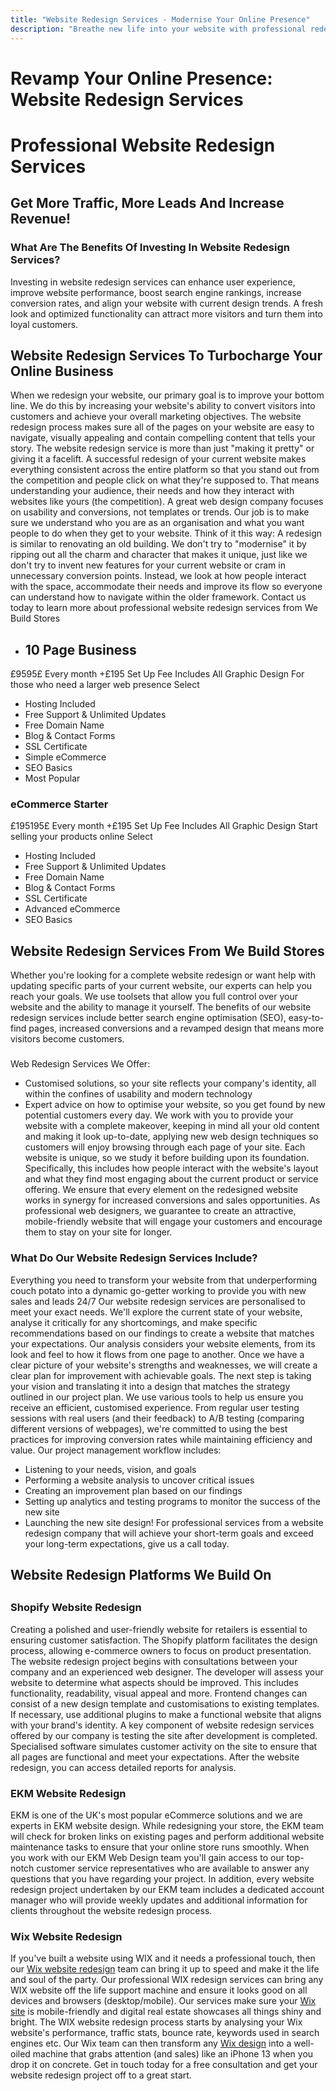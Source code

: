 ```yaml
---
title: "Website Redesign Services - Modernise Your Online Presence"
description: "Breathe new life into your website with professional redesign services. Modern design, improved UX and better conversions. Free consultation available."
---
```


# Revamp Your Online Presence: Website Redesign Services
# Professional Website Redesign Services
## Get More Traffic, More Leads And Increase Revenue!
### What Are The Benefits Of Investing In Website Redesign Services?

Investing in website redesign services can enhance user experience, improve website performance, boost search engine rankings, increase conversion rates, and align your website with current design trends. A fresh look and optimized functionality can attract more visitors and turn them into loyal customers.
## Website Redesign Services To Turbocharge Your Online Business
When we redesign your website, our primary goal is to improve your bottom line.
We do this by increasing your website's ability to convert visitors into customers and achieve your overall marketing objectives.
The website redesign process makes sure all of the pages on your website are easy to navigate, visually appealing and contain compelling content that tells your story.
The website redesign service is more than just "making it pretty" or giving it a facelift. A successful redesign of your current website makes everything consistent across the entire platform so that you stand out from the competition and people click on what they're supposed to.
That means understanding your audience, their needs and how they interact with websites like yours (the competition).
A great web design company focuses on usability and conversions, not templates or trends. Our job is to make sure we understand who you are as an organisation and what you want people to do when they get to your website.
Think of it this way: A redesign is similar to renovating an old building.
We don't try to "modernise" it by ripping out all the charm and character that makes it unique, just like we don't try to invent new features for your current website or cram in unnecessary conversion points.
Instead, we look at how people interact with the space, accommodate their needs and improve its flow so everyone can understand how to navigate within the older framework.
Contact us today to learn more about professional website redesign services from We Build Stores
 * ## 10 Page Business
£9595£
Every month
+£195 Set Up Fee Includes All Graphic Design
For those who need a larger web presence
Select
 * Hosting Included
 * Free Support & Unlimited Updates
 * Free Domain Name
 * Blog & Contact Forms
 * SSL Certificate
 * Simple eCommerce
 * SEO Basics
 * Most Popular
### eCommerce Starter

£195195£
Every month
+£195 Set Up Fee Includes All Graphic Design
Start selling your products online
Select
 * Hosting Included
 * Free Support & Unlimited Updates
 * Free Domain Name
 * Blog & Contact Forms
 * SSL Certificate
 * Advanced eCommerce
 * SEO Basics
## Website Redesign Services From We Build Stores
Whether you're looking for a complete website redesign or want help with updating specific parts of your current website, our experts can help you reach your goals. We use toolsets that allow you full control over your website and the ability to manage it yourself.
The benefits of our website redesign services include better search engine optimisation (SEO), easy-to-find pages, increased conversions and a revamped design that means more visitors become customers.
###
Web Redesign Services We Offer:
 * Customised solutions, so your site reflects your company's identity, all within the confines of usability and modern technology
 * Expert advice on how to optimise your website, so you get found by new potential customers every day.
We work with you to provide your website with a complete makeover, keeping in mind all your old content and making it look up-to-date, applying new web design techniques so customers will enjoy browsing through each page of your site.
Each website is unique, so we study it before building upon its foundation.
Specifically, this includes how people interact with the website's layout and what they find most engaging about the current product or service offering.
We ensure that every element on the redesigned website works in synergy for increased conversions and sales opportunities.
As professional web designers, we guarantee to create an attractive, mobile-friendly website that will engage your customers and encourage them to stay on your site for longer.
### What Do Our Website Redesign Services Include?

Everything you need to transform your website from that underperforming couch potato into a dynamic go-getter working to provide you with new sales and leads 24/7
Our website redesign services are personalised to meet your exact needs. We'll explore the current state of your website, analyse it critically for any shortcomings, and make specific recommendations based on our findings to create a website that matches your expectations.
Our analysis considers your website elements, from its look and feel to how it flows from one page to another.
Once we have a clear picture of your website's strengths and weaknesses, we will create a clear plan for improvement with achievable goals.
The next step is taking your vision and translating it into a design that matches the strategy outlined in our project plan.
We use various tools to help us ensure you receive an efficient, customised experience. From regular user testing sessions with real users (and their feedback) to A/B testing (comparing different versions of webpages), we're committed to using the best practices for improving conversion rates while maintaining efficiency and value.
Our project management workflow includes:
 * Listening to your needs, vision, and goals
 * Performing a website analysis to uncover critical issues
 * Creating an improvement plan based on our findings
 * Setting up analytics and testing programs to monitor the success of the new site
 * Launching the new site design!
For professional services from a website redesign company that will achieve your short-term goals and exceed your long-term expectations, give us a call today.
## Website Redesign Platforms We Build On
## 
### Shopify Website Redesign
Creating a polished and user-friendly website for retailers is essential to ensuring customer satisfaction. The Shopify platform facilitates the design process, allowing e-commerce owners to focus on product presentation.
The website redesign project begins with consultations between your company and an experienced web designer.
The developer will assess your website to determine what aspects should be improved. This includes functionality, readability, visual appeal and more. Frontend changes can consist of a new design template and customisations to existing templates.
If necessary, use additional plugins to make a functional website that aligns with your brand's identity.
A key component of website redesign services offered by our company is testing the site after development is completed. Specialised software simulates customer activity on the site to ensure that all pages are functional and meet your expectations.
After the website redesign, you can access detailed reports for analysis.
### EKM Website Redesign
EKM is one of the UK's most popular eCommerce solutions and we are experts in EKM website design.
While redesigning your store, the EKM team will check for broken links on existing pages and perform additional website maintenance tasks to ensure that your online store runs smoothly.
When you work with our EKM Web Design team you'll gain access to our top-notch customer service representatives who are available to answer any questions that you have regarding your project.
In addition, every website redesign project undertaken by our EKM team includes a dedicated account manager who will provide weekly updates and additional information for clients throughout the website redesign process.
### Wix Website Redesign
If you've built a website using WIX and it needs a professional touch, then our [Wix website redesign](https://www.webuildstores.co.uk/post/the-ultimate-guide-to-wix-website-design) team can bring it up to speed and make it the life and soul of the party.
Our professional WIX redesign services can bring any WIX website off the life support machine and ensure it looks good on all devices and browsers (desktop/mobile).
Our services make sure your [Wix site](https://www.webuildstores.co.uk/wix-website-design) is mobile-friendly and digital real estate showcases all things shiny and bright.
The WIX website redesign process starts by analysing your Wix website's performance, traffic stats, bounce rate, keywords used in search engines etc.
Our Wix team can then transform any [Wix design](https://www.webuildstores.co.uk/post/advanced-wix-website-design) into a well-oiled machine that grabs attention (and sales) like an iPhone 13 when you drop it on concrete.
Get in touch today for a free consultation and get your website redesign project off to a great start.

